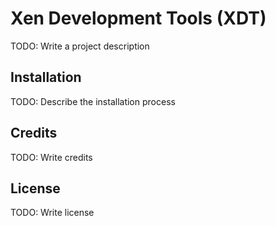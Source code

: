 # Xen Development Tools (XDT) #

TODO: Write a project description

## Installation

TODO: Describe the installation process

## Credits

TODO: Write credits

## License

TODO: Write license